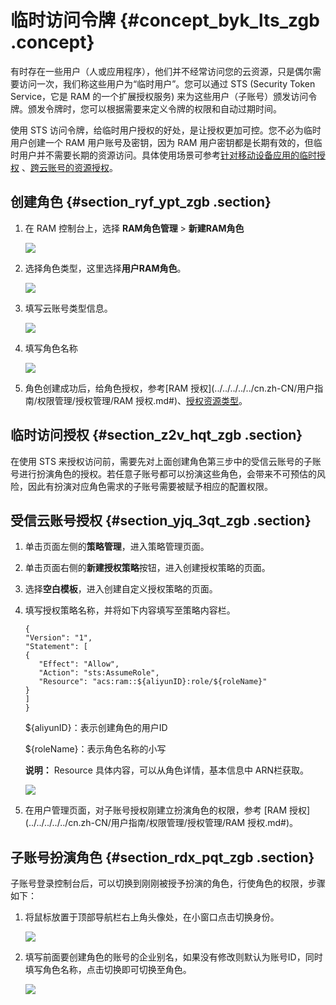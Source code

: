 # 临时访问令牌 {#concept_byk_lts_zgb .concept}

有时存在一些用户（人或应用程序），他们并不经常访问您的云资源，只是偶尔需要访问一次，我们称这些用户为“临时用户”。您可以通过 STS \(Security Token Service，它是 RAM 的一个扩展授权服务\) 来为这些用户（子账号）颁发访问令牌。颁发令牌时，您可以根据需要来定义令牌的权限和自动过期时间。

使用 STS 访问令牌，给临时用户授权的好处，是让授权更加可控。您不必为临时用户创建一个 RAM 用户账号及密钥，因为 RAM 用户密钥都是长期有效的，但临时用户并不需要长期的资源访问。具体使用场景可参考[针对移动设备应用的临时授权](../../../../../cn.zh-CN/用户指南/典型场景/针对移动设备应用的临时授权.md#) 、[跨云账号的资源授权](../../../../../cn.zh-CN/用户指南/典型场景/跨云账号的资源授权.md#)。

## 创建角色 {#section_ryf_ypt_zgb .section}

1.  在 RAM 控制台上，选择 **RAM角色管理** \> **新建RAM角色**

    ![](http://static-aliyun-doc.oss-cn-hangzhou.aliyuncs.com/assets/img/134307/155304888040209_zh-CN.png)

2.  选择角色类型，这里选择**用户RAM角色**。

    ![](http://static-aliyun-doc.oss-cn-hangzhou.aliyuncs.com/assets/img/134307/155304888040210_zh-CN.png)

3.  填写云账号类型信息。

    ![](http://static-aliyun-doc.oss-cn-hangzhou.aliyuncs.com/assets/img/134307/155304888040211_zh-CN.png)

4.  填写角色名称

    ![](http://static-aliyun-doc.oss-cn-hangzhou.aliyuncs.com/assets/img/134307/155304888040212_zh-CN.png)

5.  角色创建成功后，给角色授权，参考[RAM 授权](../../../../../cn.zh-CN/用户指南/权限管理/授权管理/RAM 授权.md#)、[授权资源类型](cn.zh-CN/用户指南/访问控制/授权资源类型.md#)。

## 临时访问授权 {#section_z2v_hqt_zgb .section}

在使用 STS 来授权访问前，需要先对上面创建角色第三步中的受信云账号的子账号进行扮演角色的授权。若任意子账号都可以扮演这些角色，会带来不可预估的风险，因此有扮演对应角色需求的子账号需要被赋予相应的配置权限。

## 受信云账号授权 {#section_yjq_3qt_zgb .section}

1.  单击页面左侧的**策略管理**，进入策略管理页面。
2.  单击页面右侧的**新建授权策略**按钮，进入创建授权策略的页面。
3.  选择**空白模板**，进入创建自定义授权策略的页面。
4.  填写授权策略名称，并将如下内容填写至策略内容栏。

    ```
    {
    "Version": "1",
    "Statement": [
    {
       "Effect": "Allow",
       "Action": "sts:AssumeRole",
       "Resource": "acs:ram::${aliyunID}:role/${roleName}"
    }
    ]
    }
    ```

    $\{aliyunID\}：表示创建角色的用户ID

    $\{roleName\}：表示角色名称的小写

    **说明：** Resource 具体内容，可以从角色详情，基本信息中 ARN栏获取。

    ![](http://static-aliyun-doc.oss-cn-hangzhou.aliyuncs.com/assets/img/134307/155304888040213_zh-CN.png)

5.  在用户管理页面，对子账号授权刚建立扮演角色的权限，参考 [RAM 授权](../../../../../cn.zh-CN/用户指南/权限管理/授权管理/RAM 授权.md#)。

## 子账号扮演角色 {#section_rdx_pqt_zgb .section}

子账号登录控制台后，可以切换到刚刚被授予扮演的角色，行使角色的权限，步骤如下：

1.  将鼠标放置于顶部导航栏右上角头像处，在小窗口点击切换身份。

    ![](http://static-aliyun-doc.oss-cn-hangzhou.aliyuncs.com/assets/img/134307/155304888040214_zh-CN.png)

2.  填写前面要创建角色的账号的企业别名，如果没有修改则默认为账号ID，同时填写角色名称，点击切换即可切换至角色。

    ![](http://static-aliyun-doc.oss-cn-hangzhou.aliyuncs.com/assets/img/134307/155304888040215_zh-CN.png)


